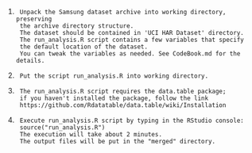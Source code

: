 1.      Unpack the Samsung dataset archive into working directory, preserving 
        the archive directory structure.
        The dataset should be contained in 'UCI HAR Dataset' directory.
        The run_analysis.R script contains a few variables that specify
        the default location of the dataset.
        You can tweak the variables as needed. See CodeBook.md for the details.

2.      Put the script run_analysis.R into working directory.

3.      The run_analysis.R script requires the data.table package; 
        if you haven't installed the package, follow the link
        https://github.com/Rdatatable/data.table/wiki/Installation

4.      Execute run_analysis.R script by typing in the RStudio console:
        source("run_analysis.R")
        The execution will take about 2 minutes.
        The output files will be put in the "merged" directory.
